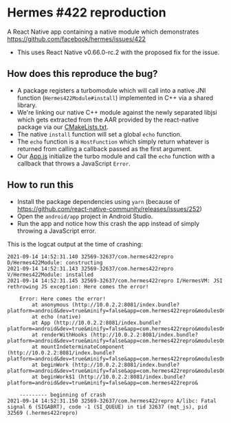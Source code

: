 # Hermes #422 reproduction

A React Native app containing a native module which demonstrates https://github.com/facebook/hermes/issues/422

* This uses React Native v0.66.0-rc.2 with the proposed fix for the issue.

## How does this reproduce the bug?

* A package registers a turbomodule which will call into a native JNI function (`Hermes422Module#install`) implemented in C++ via a shared library.
* We're linking our native C++ module against the newly separated libjsi which gets extracted from the AAR provided by the react-native package via our [CMakeLists.txt](android/app/src/main/cpp/CMakeLists.txt).
* The native `install` function will set a global `echo` function.
* The `echo` function is a `HostFunction` which simply return whatever is returned from calling a callback passed as the first argument.
* Our [App.js](App.js) initialize the turbo module and call the `echo` function with a callback that throws a JavaScript `Error`.

## How to run this

* Install the package dependencies using `yarn` (because of https://github.com/react-native-community/releases/issues/252)
* Open the `android/app` project in Android Studio.
* Run the app and notice how this crash the app instead of simply throwing a JavaScript error.

This is the logcat output at the time of crashing:

```
2021-09-14 14:52:31.140 32569-32637/com.hermes422repro D/Hermes422Module: constructing
2021-09-14 14:52:31.143 32569-32637/com.hermes422repro V/Hermes422Module: installed
2021-09-14 14:52:31.145 32569-32637/com.hermes422repro I/HermesVM: JSI rethrowing JS exception: Here comes the error!
    
    Error: Here comes the error!
        at anonymous (http://10.0.2.2:8081/index.bundle?platform=android&dev=true&minify=false&app=com.hermes422repro&modulesOnly=false&runModule=true:109506:22)
        at echo (native)
        at App (http://10.0.2.2:8081/index.bundle?platform=android&dev=true&minify=false&app=com.hermes422repro&modulesOnly=false&runModule=true:109505:22)
        at renderWithHooks (http://10.0.2.2:8081/index.bundle?platform=android&dev=true&minify=false&app=com.hermes422repro&modulesOnly=false&runModule=true:10830:33)
        at mountIndeterminateComponent (http://10.0.2.2:8081/index.bundle?platform=android&dev=true&minify=false&app=com.hermes422repro&modulesOnly=false&runModule=true:13618:34)
        at beginWork (http://10.0.2.2:8081/index.bundle?platform=android&dev=true&minify=false&app=com.hermes422repro&modulesOnly=false&runModule=true:14559:49)
        at beginWork$1 (http://10.0.2.2:8081/index.bundle?platform=android&dev=true&minify=false&app=com.hermes422repro&
    
    --------- beginning of crash
2021-09-14 14:52:31.150 32569-32637/com.hermes422repro A/libc: Fatal signal 6 (SIGABRT), code -1 (SI_QUEUE) in tid 32637 (mqt_js), pid 32569 (.hermes422repro)
```
